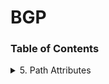 # BGP
### Table of Contents

<details>
<summary> 5. Path Attributes</summary>

- [Path Attributes](docs/5-path-attributes/5-path-attributes.md)
  - [5.1 Path Attribute Usage](docs/5-path-attributes/path-attribute-usage.md)
    - [5.1 ORIGIN](docs/5-path-attributes/5.1-origin.md)
    - [5.2 AS_PATH](docs/5-path-attributes/as-path.md)
    - [5.3 NEXT_HOP](docs/5-path-attributes/5.3-next-hop.md)
    - [5.4 MULTI_EXIT_DISC](docs/5-path-attributes/5.4-multi-exit-disc.md)


